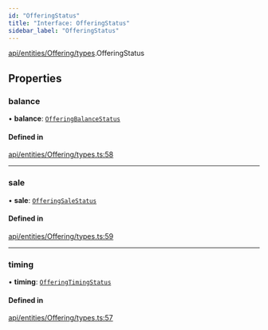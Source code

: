 ```yaml
---
id: "OfferingStatus"
title: "Interface: OfferingStatus"
sidebar_label: "OfferingStatus"
---
```


[api/entities/Offering/types](../../../../../../modules/API/Entities/Offering/Types/Types.md).OfferingStatus

## Properties

### balance

• **balance**: [`OfferingBalanceStatus`](../../../../../../enums/API/Entities/Offering/Types/OfferingBalanceStatus/OfferingBalanceStatus.md)

#### Defined in

[api/entities/Offering/types.ts:58](https://github.com/PolymeshAssociation/polymesh-sdk/blob/07a4c5b0/src/api/entities/Offering/types.ts#L58)

___

### sale

• **sale**: [`OfferingSaleStatus`](../../../../../../enums/API/Entities/Offering/Types/OfferingSaleStatus/OfferingSaleStatus.md)

#### Defined in

[api/entities/Offering/types.ts:59](https://github.com/PolymeshAssociation/polymesh-sdk/blob/07a4c5b0/src/api/entities/Offering/types.ts#L59)

___

### timing

• **timing**: [`OfferingTimingStatus`](../../../../../../enums/API/Entities/Offering/Types/OfferingTimingStatus/OfferingTimingStatus.md)

#### Defined in

[api/entities/Offering/types.ts:57](https://github.com/PolymeshAssociation/polymesh-sdk/blob/07a4c5b0/src/api/entities/Offering/types.ts#L57)
